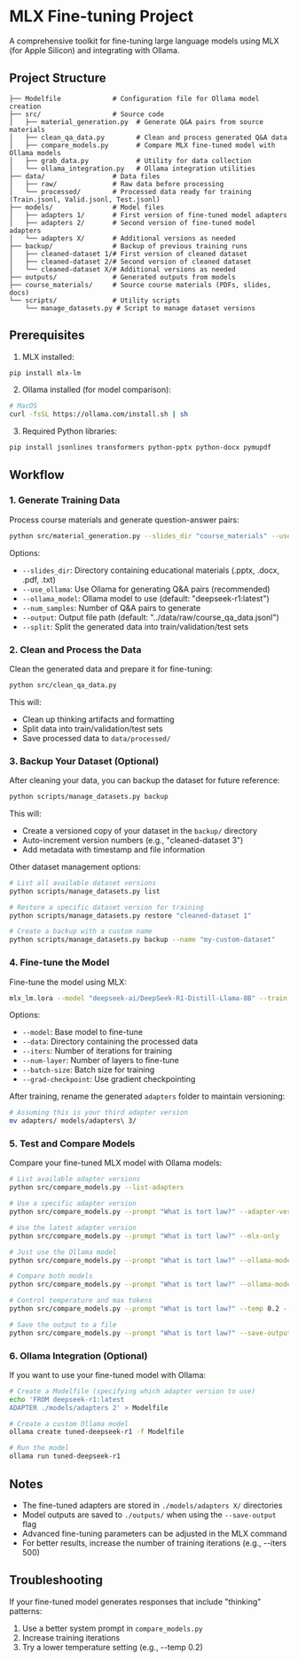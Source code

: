 # MLX Fine-tuning Project

A comprehensive toolkit for fine-tuning large language models using MLX (for Apple Silicon) and integrating with Ollama.

## Project Structure

```
├── Modelfile             # Configuration file for Ollama model creation
├── src/                  # Source code
│   ├── material_generation.py  # Generate Q&A pairs from source materials
│   ├── clean_qa_data.py        # Clean and process generated Q&A data
│   ├── compare_models.py       # Compare MLX fine-tuned model with Ollama models
│   ├── grab_data.py            # Utility for data collection
│   └── ollama_integration.py   # Ollama integration utilities
├── data/                 # Data files
│   ├── raw/              # Raw data before processing
│   └── processed/        # Processed data ready for training (Train.jsonl, Valid.jsonl, Test.jsonl)
├── models/               # Model files
│   ├── adapters 1/       # First version of fine-tuned model adapters
│   ├── adapters 2/       # Second version of fine-tuned model adapters
│   └── adapters X/       # Additional versions as needed
├── backup/               # Backup of previous training runs
│   ├── cleaned-dataset 1/# First version of cleaned dataset
│   ├── cleaned-dataset 2/# Second version of cleaned dataset
│   └── cleaned-dataset X/# Additional versions as needed
├── outputs/              # Generated outputs from models
├── course_materials/     # Source course materials (PDFs, slides, docs)
└── scripts/              # Utility scripts
    └── manage_datasets.py # Script to manage dataset versions
```

## Prerequisites

1. MLX installed:
```bash
pip install mlx-lm
```

2. Ollama installed (for model comparison):
```bash
# MacOS
curl -fsSL https://ollama.com/install.sh | sh
```

3. Required Python libraries:
```bash
pip install jsonlines transformers python-pptx python-docx pymupdf
```

## Workflow

### 1. Generate Training Data

Process course materials and generate question-answer pairs:

```bash
python src/material_generation.py --slides_dir "course_materials" --use_ollama --ollama_model "deepseek-r1:latest" --num_samples 500
```

Options:
- `--slides_dir`: Directory containing educational materials (.pptx, .docx, .pdf, .txt)
- `--use_ollama`: Use Ollama for generating Q&A pairs (recommended)
- `--ollama_model`: Ollama model to use (default: "deepseek-r1:latest")
- `--num_samples`: Number of Q&A pairs to generate
- `--output`: Output file path (default: "../data/raw/course_qa_data.jsonl")
- `--split`: Split the generated data into train/validation/test sets

### 2. Clean and Process the Data

Clean the generated data and prepare it for fine-tuning:

```bash
python src/clean_qa_data.py
```

This will:
- Clean up thinking artifacts and formatting
- Split data into train/validation/test sets
- Save processed data to `data/processed/`

### 3. Backup Your Dataset (Optional)

After cleaning your data, you can backup the dataset for future reference:

```bash
python scripts/manage_datasets.py backup
```

This will:
- Create a versioned copy of your dataset in the `backup/` directory
- Auto-increment version numbers (e.g., "cleaned-dataset 3")
- Add metadata with timestamp and file information

Other dataset management options:
```bash
# List all available dataset versions
python scripts/manage_datasets.py list

# Restore a specific dataset version for training
python scripts/manage_datasets.py restore "cleaned-dataset 1"

# Create a backup with a custom name
python scripts/manage_datasets.py backup --name "my-custom-dataset"
```

### 4. Fine-tune the Model

Fine-tune the model using MLX:

```bash
mlx_lm.lora --model "deepseek-ai/DeepSeek-R1-Distill-Llama-8B" --train --data "./data/processed" --iters 100 --num-layer 32
```

Options:
- `--model`: Base model to fine-tune
- `--data`: Directory containing the processed data
- `--iters`: Number of iterations for training
- `--num-layer`: Number of layers to fine-tune
- `--batch-size`: Batch size for training
- `--grad-checkpoint`: Use gradient checkpointing

After training, rename the generated `adapters` folder to maintain versioning:
```bash
# Assuming this is your third adapter version
mv adapters/ models/adapters\ 3/
```

### 5. Test and Compare Models

Compare your fine-tuned MLX model with Ollama models:

```bash
# List available adapter versions
python src/compare_models.py --list-adapters

# Use a specific adapter version
python src/compare_models.py --prompt "What is tort law?" --adapter-version "adapters 1" --mlx-only

# Use the latest adapter version
python src/compare_models.py --prompt "What is tort law?" --mlx-only

# Just use the Ollama model
python src/compare_models.py --prompt "What is tort law?" --ollama-model "deepseek-r1:latest" --ollama-only

# Compare both models
python src/compare_models.py --prompt "What is tort law?" --ollama-model "deepseek-r1:latest"

# Control temperature and max tokens
python src/compare_models.py --prompt "What is tort law?" --temp 0.2 --max-tokens 1000

# Save the output to a file
python src/compare_models.py --prompt "What is tort law?" --save-output
```

### 6. Ollama Integration (Optional)

If you want to use your fine-tuned model with Ollama:

```bash
# Create a Modelfile (specifying which adapter version to use)
echo 'FROM deepseek-r1:latest
ADAPTER ./models/adapters 2' > Modelfile

# Create a custom Ollama model
ollama create tuned-deepseek-r1 -f Modelfile

# Run the model
ollama run tuned-deepseek-r1
```

## Notes

- The fine-tuned adapters are stored in `./models/adapters X/` directories
- Model outputs are saved to `./outputs/` when using the `--save-output` flag
- Advanced fine-tuning parameters can be adjusted in the MLX command
- For better results, increase the number of training iterations (e.g., --iters 500)

## Troubleshooting

If your fine-tuned model generates responses that include "thinking" patterns:
1. Use a better system prompt in `compare_models.py` 
2. Increase training iterations
3. Try a lower temperature setting (e.g., --temp 0.2)
